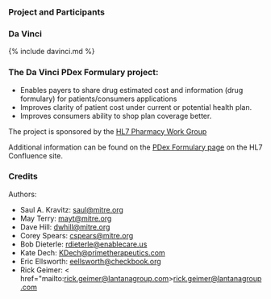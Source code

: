 ### Project and Participants

### Da Vinci
{% include davinci.md %}

### The Da Vinci PDex Formulary project:

* Enables payers to share drug estimated cost and information (drug formulary) for patients/consumers applications
* Improves clarity of patient cost under current or potential health plan. 
* Improves consumers ability to shop plan coverage better.

The project is sponsored by the [HL7 Pharmacy Work Group](https://confluence.hl7.org/display/PHAR/Pharmacy)

Additional information can be found on the [PDex Formulary page](https://confluence.hl7.org/display/DVP/PDex+Formulary) on the HL7 Confluence site.

### Credits

Authors:

* Saul A. Kravitz: <a href="mailto:saul@mitre.org">saul@mitre.org</a>
* May Terry: <a href="mailto:mayt@mitre.org">mayt@mitre.org
* Dave Hill: <a href="mailto:dwhill@mitre.org">dwhill@mitre.org
* Corey Spears: <a href="mailto:cspears@mitre.org">cspears@mitre.org
* Bob Dieterle: <a href="mailto:rdieterle@enablecare.us">rdieterle@enablecare.us
* Kate Dech: <a href="mailto:KDech@primetherapeutics.com">KDech@primetherapeutics.com
* Eric Ellsworth: <a href="mailto:eellsworth@checkbook.org">eellsworth@checkbook.org
* Rick Geimer: < href="mailto:rick.geimer@lantanagroup.com>rick.geimer@lantanagroup.com



